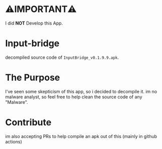 # ⚠️IMPORTANT⚠️
I did **NOT** Develop this App.
# Input-bridge
decompiled source code of ```InputBridge_v0.1.9.9.apk```.
# The Purpose
I've seen some skepticism of this app, so i decided to decompile it. im no malware analyst, so feel free to help clean the source code of any "Malware".

# Contribute
im also accepting PRs to help compile an apk out of this
(mainly in github actions)
